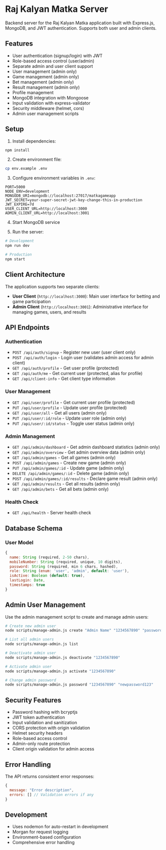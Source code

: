 # Raj Kalyan Matka Server

Backend server for the Raj Kalyan Matka application built with Express.js, MongoDB, and JWT authentication. Supports both user and admin clients.

## Features

- User authentication (signup/login) with JWT
- Role-based access control (user/admin)
- Separate admin and user client support
- User management (admin only)
- Game management (admin only)
- Bet management (admin only)
- Result management (admin only)
- Profile management
- MongoDB integration with Mongoose
- Input validation with express-validator
- Security middleware (helmet, cors)
- Admin user management scripts

## Setup

1. Install dependencies:
```bash
npm install
```

2. Create environment file:
```bash
cp env.example .env
```

3. Configure environment variables in `.env`:
```
PORT=5000
NODE_ENV=development
MONGODB_URI=mongodb://localhost:27017/matkagameapp
JWT_SECRET=your-super-secret-jwt-key-change-this-in-production
JWT_EXPIRE=7d
USER_CLIENT_URL=http://localhost:3000
ADMIN_CLIENT_URL=http://localhost:3001
```

4. Start MongoDB service

5. Run the server:
```bash
# Development
npm run dev

# Production
npm start
```

## Client Architecture

The application supports two separate clients:

- **User Client** (`http://localhost:3000`): Main user interface for betting and game participation
- **Admin Client** (`http://localhost:3001`): Administrative interface for managing games, users, and results

## API Endpoints

### Authentication

- `POST /api/auth/signup` - Register new user (user client only)
- `POST /api/auth/login` - Login user (validates admin access for admin client)
- `GET /api/auth/profile` - Get user profile (protected)
- `GET /api/auth/me` - Get current user (protected, alias for profile)
- `GET /api/client-info` - Get client type information

### User Management

- `GET /api/user/profile` - Get current user profile (protected)
- `PUT /api/user/profile` - Update user profile (protected)
- `GET /api/user/all` - Get all users (admin only)
- `PUT /api/user/:id/role` - Update user role (admin only)
- `PUT /api/user/:id/status` - Toggle user status (admin only)

### Admin Management

- `GET /api/admin/dashboard` - Get admin dashboard statistics (admin only)
- `GET /api/admin/overview` - Get admin overview data (admin only)
- `GET /api/admin/games` - Get all games (admin only)
- `POST /api/admin/games` - Create new game (admin only)
- `PUT /api/admin/games/:id` - Update game (admin only)
- `DELETE /api/admin/games/:id` - Delete game (admin only)
- `POST /api/admin/games/:id/results` - Declare game result (admin only)
- `GET /api/admin/results` - Get all results (admin only)
- `GET /api/admin/bets` - Get all bets (admin only)

### Health Check

- `GET /api/health` - Server health check

## Database Schema

### User Model
```javascript
{
  name: String (required, 2-50 chars),
  mobileNumber: String (required, unique, 10 digits),
  password: String (required, min 6 chars, hashed),
  role: String (enum: 'user', 'admin', default: 'user'),
  isActive: Boolean (default: true),
  lastLogin: Date,
  timestamps: true
}
```

## Admin User Management

Use the admin management script to create and manage admin users:

```bash
# Create new admin user
node scripts/manage-admin.js create "Admin Name" "1234567890" "password123"

# List all admin users
node scripts/manage-admin.js list

# Deactivate admin user
node scripts/manage-admin.js deactivate "1234567890"

# Activate admin user
node scripts/manage-admin.js activate "1234567890"

# Change admin password
node scripts/manage-admin.js password "1234567890" "newpassword123"
```

## Security Features

- Password hashing with bcryptjs
- JWT token authentication
- Input validation and sanitization
- CORS protection with origin validation
- Helmet security headers
- Role-based access control
- Admin-only route protection
- Client origin validation for admin access

## Error Handling

The API returns consistent error responses:
```javascript
{
  message: "Error description",
  errors: [] // Validation errors if any
}
```

## Development

- Uses nodemon for auto-restart in development
- Morgan for request logging
- Environment-based configuration
- Comprehensive error handling 